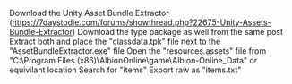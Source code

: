 
Download the Unity Asset Bundle Extractor (https://7daystodie.com/forums/showthread.php?22675-Unity-Assets-Bundle-Extractor)
Download the type package as well from the same post
Extract both and place the "classdata.tpk" file next to the "AssetBundleExtractor.exe" file
Open the "resources.assets" file from "C:\Program Files (x86)\AlbionOnline\game\Albion-Online_Data" or equivilant location
Search for "items"
Export raw as "items.txt"